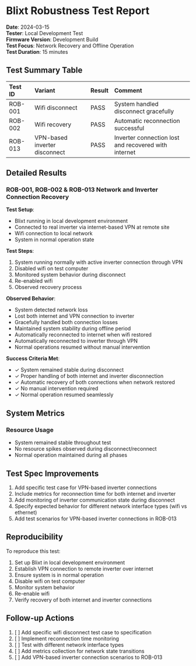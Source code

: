 # Blixt Robustness Test Report
**Date**: 2024-03-15  
**Tester**: Local Development Test  
**Firmware Version**: Development Build  
**Test Focus**: Network Recovery and Offline Operation  
**Test Duration**: 15 minutes

## Test Summary Table

| Test ID | Variant | Result | Comment |
|:--------|:--------|:-------|:--------|
| ROB-001 | Wifi disconnect | PASS | System handled disconnect gracefully |
| ROB-002 | Wifi recovery | PASS | Automatic reconnection successful |
| ROB-013 | VPN-based inverter disconnect | PASS | Inverter connection lost and recovered with internet |

## Detailed Results

### ROB-001, ROB-002 & ROB-013 Network and Inverter Connection Recovery
**Test Setup**:
- Blixt running in local development environment
- Connected to real inverter via internet-based VPN at remote site
- Wifi connection to local network
- System in normal operation state

**Test Steps**:
1. System running normally with active inverter connection through VPN
2. Disabled wifi on test computer
3. Monitored system behavior during disconnect
4. Re-enabled wifi
5. Observed recovery process

**Observed Behavior**:
- System detected network loss
- Lost both internet and VPN connection to inverter
- Gracefully handled both connection losses
- Maintained system stability during offline period
- Automatically reconnected to internet when wifi restored
- Automatically reconnected to inverter through VPN
- Normal operations resumed without manual intervention

**Success Criteria Met**:
- ✓ System remained stable during disconnect
- ✓ Proper handling of both internet and inverter disconnection
- ✓ Automatic recovery of both connections when network restored
- ✓ No manual intervention required
- ✓ Normal operation resumed seamlessly

## System Metrics

### Resource Usage
- System remained stable throughout test
- No resource spikes observed during disconnect/reconnect
- Normal operation maintained during all phases

## Test Spec Improvements

1. Add specific test case for VPN-based inverter connections
2. Include metrics for reconnection time for both internet and inverter
3. Add monitoring of inverter communication state during disconnect
4. Specify expected behavior for different network interface types (wifi vs ethernet)
5. Add test scenarios for VPN-based inverter connections in ROB-013

## Reproducibility

To reproduce this test:
1. Set up Blixt in local development environment
2. Establish VPN connection to remote inverter over internet
3. Ensure system is in normal operation
4. Disable wifi on test computer
5. Monitor system behavior
6. Re-enable wifi
7. Verify recovery of both internet and inverter connections

## Follow-up Actions

1. [ ] Add specific wifi disconnect test case to specification
2. [ ] Implement reconnection time monitoring
3. [ ] Test with different network interface types
4. [ ] Add metrics collection for network state transitions
5. [ ] Add VPN-based inverter connection scenarios to ROB-013 